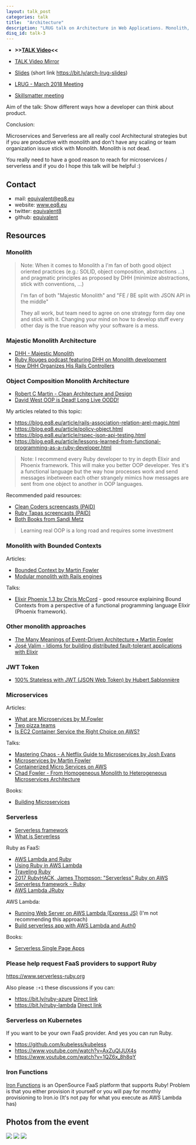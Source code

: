 ```yaml
---
layout: talk_post
categories: talk
title:  "Architecture"
description: "LRUG talk on Architecture in Web Applications. Monolith, Microservices and Serverless from perspective of Ruby developer."
disq_id: talk-3
---
```



* **>>[TALK Video](https://skillsmatter.com/skillscasts/11594-lrug-march)<<**

* [TALK Video Mirror](https://youtu.be/fn17nojYa-I)


* [Slides](https://docs.google.com/presentation/d/15-o7Cos6UAmYn0AW0lfyBvyyC3_LdE7kF6TnxXBE3p0/edit)
  (short link <https://bit.ly/arch-lrug-slides>)
* [LRUG - March 2018 Meeting](http://lrug.org/meetings/2018/march/)
* [Skillsmatter meeting](https://skillsmatter.com/meetups/10709-lrug-march)

Aim of the talk: Show different ways how a developer can think about
product.

Conclusion:

Microservices and Serverless are all really cool Architectural
strategies but if you are
productive with monolith and don't have any scaling or team organization
issue stick with Monolith. Monolith is not dead.

You really need to have a good reason to reach for microservices /
serverless and if you do I hope this talk will be helpful :)




## Contact

* mail: equivalent@eq8.eu
* website: www.eq8.eu
* twitter: [equivalent8](https://twitter.com/equivalent8)
* github: [equivalent](https://github.com/equivalent)


## Resources

### Monolith


> Note: When it comes to Monolith a I'm fan of both good object oriented practices
> (e.g.: SOLID, object composition, abstractions ...) and pragmatic principles
> as proposed by DHH (minimize abstractions, stick with conventions, ...)
>
> I'm fan of both "Majestic Monolith" and "FE / BE split with JSON API in the middle"
>
> They all work, but team need to agree on one strategy form day one
> and stick with it. Changing your
> mind on how to develop stuff every other day is the true reason why your
> software is a mess.


### Majestic Monolith Architecture

* [DHH - Majestic Monolith](https://m.signalvnoise.com/the-majestic-monolith-29166d022228)
* [Ruby Rouges podcast featuring DHH on Monolith development](https://devchat.tv/ruby-rogues/rr-342-rails-development-david-heinemeier-hansson)
* [How DHH Organizes His Rails Controllers](http://jeromedalbert.com/how-dhh-organizes-his-rails-controllers/)

### Object Composition Monolith Architecture

* [Robert C Martin - Clean Architecture and Design](https://www.youtube.com/watch?v=Nsjsiz2A9mg)
* [David West OOP is Dead! Long Live OODD!](https://www.youtube.com/watch?v=RdE-d_EhzmA)

My articles related to this topic:

* <https://blog.eq8.eu/article/rails-association-relation-arel-magic.html>
* <https://blog.eq8.eu/article/policy-object.html>
* <https://blog.eq8.eu/article/rspec-json-api-testing.html>
* <https://blog.eq8.eu/article/lessons-learned-from-functional-programming-as-a-ruby-developer.html>

> Note: I recommend every Ruby developer to try in depth Elixir and Phoenix
> framework. This will make you better OOP developer. Yes it's a functional language but the way how
> processes work and send messages inbetween each other strangely
> mimics how messages are sent from one object to another in OOP
> languages.

Recommended paid resources:

* [Clean Coders screencasts (PAID)](https://cleancoders.com)
* [Ruby Tapas screencasts (PAID)](rubytapas.com)
* [Both Books from Sandi Metz](https://www.sandimetz.com/products/)

> Learning real OOP is a long road  and requires some investment


### Monolith with Bounded Contexts

Articles:

* [Bounded Context by Martin Fowler](https://martinfowler.com/bliki/BoundedContext.html)
* [Modular monolith with Rails engines](https://medium.com/@dan_manges/the-modular-monolith-rails-architecture-fb1023826fc4)


Talks:

* [Elixir Phoenix 1.3 by Chris McCord](https://youtu.be/tMO28ar0lW8?t=15m31s) - good
  resource explaining Bound Contexts from a perspective of a functional
  programming language Elixir (Phoenix framework).

### Other monolith approaches

* [The Many Meanings of Event-Driven Architecture • Martin Fowler](https://www.youtube.com/watch?v=STKCRSUsyP0&t=2436s)
* [José Valim - Idioms for building distributed fault-tolerant applications with Elixir](https://www.youtube.com/watch?v=MMfYXEH9KsY)

### JWT Token

* [100% Stateless with JWT (JSON Web Token) by Hubert Sablonnière](https://www.youtube.com/watch?v=67mezK3NzpU)

### Microservices

Articles:

* [What are Microservices by M.Fowler](https://martinfowler.com/microservices/#what)
* [Two pizza teams](http://blog.idonethis.com/two-pizza-team/)
* [Is EC2 Container Service the Right Choice on AWS?](https://medium.com/containermind/is-ec2-container-service-the-right-choice-on-aws-3d419d96a390)

Talks:

* [Mastering Chaos - A Netflix Guide to Microservices by Josh Evans](https://www.youtube.com/watch?v=CZ3wIuvmHeM)
* [Microservices by Martin Fowler](https://www.youtube.com/watch?v=wgdBVIX9ifA)
* [Containerized Micro Services on AWS](https://www.youtube.com/watch?v=rcjXQxRgMj0)
* [Chad Fowler -  From Homogeneous Monolith to Heterogeneous Microservices Architecture](https://www.youtube.com/watch?v=sAsRtZEGMMQ)

Books:

* [Building Microservices](http://shop.oreilly.com/product/0636920033158.do)

### Serverless

* [Serverless framework](https://serverless.com)
* [What is Serverless](https://martinfowler.com/articles/serverless.html)

Ruby as FaaS:

* [AWS Lambda and Ruby](https://aws.amazon.com/blogs/compute/scripting-languages-for-aws-lambda-running-php-ruby-and-go#toc_10)
* [Using Ruby in AWS Lambda](http://www.adomokos.com/2016/06/using-ruby-in-aws-lambda.html)
* [Traveling Ruby](https://github.com/phusion/traveling-ruby)
* [2017 RubyHACK, James Thompson: "Serverless" Ruby on AWS](https://www.youtube.com/watch?v=3NdFzhIvUQA)
* [Serverless framework - Ruby](https://github.com/stewartlord/serverless-ruby)
* [AWS Lambda JRuby](https://github.com/plainprogrammer/aws-lambda-jruby)

AWS Lambda:

* [Running Web Server on AWS Lambda (Express JS)](https://www.youtube.com/watch?v=Cuh_gtFX5gI) (I'm not recommending this approach)
* [Build serverless app with AWS Lambda and Auth0](https://auth0.com/blog/building-serverless-apps-with-aws-lambda/)

Books:

* [Serverless Single Page Apps](https://pragprog.com/book/brapps/serverless-single-page-apps)


### Please help request FaaS providers to support Ruby

<https://www.serverless-ruby.org>

Also please `:+1` these discussions if you can:

* <https://bit.ly/ruby-azure>  [Direct link](https://forums.aws.amazon.com/thread.jspa?messageID=758159)
* <https://bit.ly/ruby-lambda> [Direct link](https://github.com/Azure/Azure-Functions/issues/705)

### Serverless on Kubernetes

If you want to be your own FaaS provider. And yes you can run Ruby.

* <https://github.com/kubeless/kubeless>
* <https://www.youtube.com/watch?v=AxZuQIJUX4s>
* <https://www.youtube.com/watch?v=1QZ6x_8h8qY>

### Iron Functions

<a href="http://open.iron.io">Iron Functions</a> is an OpenSource FaaS platform that supports Ruby! Problem is that you either provision it yourself
or you will pay for monthly provisioning to Iron.io (It's not pay for
what you execute as AWS Lambda has)

## Photos from the event

![](/assets/2018/2018-03-lrug-architecuter-1.jpg)
![](/assets/2018/2018-03-lrug-architecuter-2.jpg)
![](/assets/2018/2018-03-lrug-architecuter-3.jpg)
